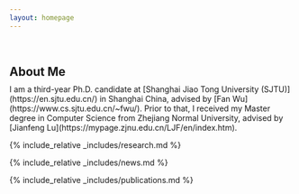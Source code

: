 ```yaml
---
layout: homepage
---
```


<h1 id="about-me"></h1>

<h2 style="margin: 60px 0px 10px;">About Me</h2>
I am a third-year Ph.D. candidate at [Shanghai Jiao Tong University (SJTU)](https://en.sjtu.edu.cn/) in Shanghai China, advised by [Fan Wu](https://www.cs.sjtu.edu.cn/~fwu/). Prior to that, I received my Master degree in Computer Science from Zhejiang Normal University, advised by [Jianfeng Lu](https://mypage.zjnu.edu.cn/LJF/en/index.htm).

{% include_relative _includes/research.md %}

{% include_relative _includes/news.md %}

{% include_relative _includes/publications.md %}

